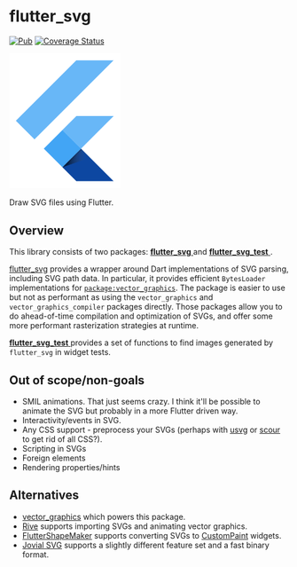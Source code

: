 # flutter_svg

[![Pub](https://img.shields.io/pub/v/flutter_svg.svg)](https://pub.dartlang.org/packages/flutter_svg) [![Coverage Status](https://coveralls.io/repos/github/dnfield/flutter_svg/badge.svg?branch=master)](https://coveralls.io/github/dnfield/flutter_svg?branch=master)

<!-- markdownlint-disable MD033 -->
<img src="https://raw.githubusercontent.com/dnfield/flutter_svg/7d374d7107561cbd906d7c0ca26fef02cc01e7c8/example/assets/flutter_logo.svg?sanitize=true" width="200px" alt="Flutter Logo which can be rendered by this package!">
<!-- markdownlint-enable MD033 -->

Draw SVG files using Flutter.

## Overview

This library consists of two packages:
[**flutter_svg**  ](https://github.com/dnfield/flutter_svg/tree/master/packages/flutter_svg)
and
[**flutter_svg_test** ](https://github.com/dnfield/flutter_svg/tree/master/packages/flutter_svg_test).

[flutter_svg](https://github.com/dnfield/flutter_svg/tree/master/packages/flutter_svg)
provides a wrapper around Dart implementations of SVG parsing,
including SVG path data. In particular, it provides efficient `BytesLoader`
implementations for [`package:vector_graphics`](https://pub.dev/packages/vector_graphics).
The package is easier to use but not as performant as using the
`vector_graphics` and `vector_graphics_compiler` packages directly. Those
packages allow you to do ahead-of-time compilation and optimization of SVGs,
and offer some more performant rasterization strategies at runtime.

[**flutter_svg_test** ](https://github.com/dnfield/flutter_svg/tree/master/packages/flutter_svg_test)
provides a set of functions to find images generated by `flutter_svg` in widget tests. 

## Out of scope/non-goals

- SMIL animations. That just seems crazy. I think it'll be possible to animate
  the SVG but probably in a more Flutter driven way.
- Interactivity/events in SVG.
- Any CSS support - preprocess your SVGs (perhaps with [usvg](https://github.com/RazrFalcon/resvg/tree/master/crates/usvg) or [scour](https://github.com/scour-project/scour) to get rid of all CSS?).
- Scripting in SVGs
- Foreign elements
- Rendering properties/hints

## Alternatives

- [vector_graphics](https://pub.dev/packages/vector_graphics) which powers this package.
- [Rive](https://rive.app/) supports importing SVGs and animating vector graphics.
- [FlutterShapeMaker](https://fluttershapemaker.com) supports converting SVGs to [CustomPaint](https://api.flutter.dev/flutter/widgets/CustomPaint-class.html) widgets.
- [Jovial SVG](https://pub.dev/packages/jovial_svg) supports a slightly different feature set and a fast binary format.
